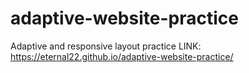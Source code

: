 # adaptive-website-practice
Adaptive and responsive layout practice
LINK:
https://eternal22.github.io/adaptive-website-practice/
